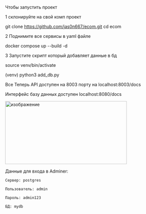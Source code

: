 

Чтобы запустить проект 

1 склонируйте на свой комп проект

git clone https://github.com/jas0n667/ecom.git
cd ecom

2 Поднимите все сервисы в yaml файле

docker compose up --build -d

3 Запустите скрипт который добавляет данные в бд

source venv/bin/activate

(venv) python3 add_db.py

Все 
Теперь API доступен на 8003 порту на localhost:8003/docs

Интерфейс базу данных доступен localhost:8080/docs



<img width="390" height="202" alt="изображение" src="https://github.com/user-attachments/assets/e1a960ca-9e9a-4c2f-ba34-026fe1045240" />

Данные для входа в Adminer:

    Сервер: postgres

    Пользователь: admin

    Пароль: admin123

    БД: mydb


